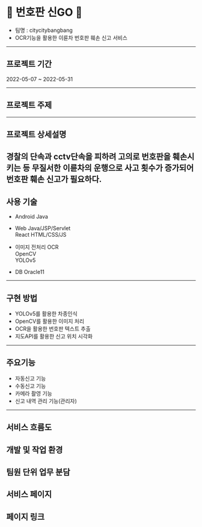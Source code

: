 # 🚨 번호판 신GO 🚨
- 팀명 : citycitybangbang
- OCR기능을 활용한 이륜차 번호판 훼손 신고 서비스
---
## 프로젝트 기간
2022-05-07 ~ 2022-05-31

---
## 프로젝트 주제

---
## 프로젝트 상세설명

경찰의 단속과 cctv단속을 피하려 고의로 번호판을 훼손시키는 등 무질서한 이륜차의 운행으로 사고 횟수가 증가되어 번호판 훼손 신고가 필요하다.
---
## 사용 기술

- Android
Java  

- Web
Java/JSP/Servlet  
React 
HTML/CSS/JS

- 이미지 전처리
OCR  
OpenCV  
YOLOv5  

- DB
Oracle11  

---
## 구현 방법

- YOLOv5를 활용한 차종인식
- OpenCV를 활용한 이미지 처리
- OCR을 활용한 번호판 텍스트 추출
- 지도API를 활용한 신고 위치 시각화

---
## 주요기능

- 자동신고 기능
- 수동신고 기능
- 카메라 촬영 기능
- 신고 내역 관리 기능(관리자)


---
## 서비스 흐름도

## 개발 및 작업 환경

## 팀원 단위 업무 분담

## 서비스 페이지

## 페이지 링크
